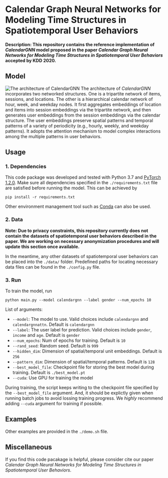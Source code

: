 # Calendar Graph Neural Networks for Modeling Time Structures in Spatiotemporal User Behaviors
**Description: This repository contains the reference implementation of *CalendarGNN* model proposed in the paper *Calendar Graph Neural Networks for Modeling Time Structures in Spatiotemporal User Behaviors* accepted by KDD 2020.**

## Model
![The architecture of *CalendarGNN*](https://github.com/kdd2020calendargnn/CalendarGNN/blob/master/fig/CalendarGNN.png? "*CalendarGNN*")
The architecture of *CalendarGNN* incorporates two networked structures. One is a tripartite network of items, sessions, and locations.
The other is a hierarchical calendar network of hour, week, and weekday nodes.
It first aggregates embeddings of location and items into session embeddings via the tripartite network, and then generates user embeddings from the session embeddings via the calendar structure. The user embeddings preserve spatial patterns and temporal patterns of a variety of periodicity (e.g., hourly, weekly, and weekday patterns).
It adopts the attention mechanism to model complex interactions among the multiple patterns in user behaviors.

## Usage
### 1. Dependencies
This code package was developed and tested with Python 3.7 and [PyTorch 1.2.0](https://pytorch.org/).
Make sure all dependencies specified in the `./requirements.txt` file are satisfied before running the model. This can be achieved by
```
pip install -r requirements.txt
```
Other environment management tool such as [Conda](https://www.anaconda.com/) can also be used.

### 2. Data
**Note: Due to privacy constraints, this repository currently does not contain the datasets of spatiotemporal user behaviors described in the paper. We are working on necessary anonymization procedures and will update this section once available.**

In the meantime, any other datasets of spatiotemporal user behaviors can be placed into the `./data/` folder. Predefined paths for locating necessary data files can be found in the `./config.py` file.

### 3. Run
To train the model, run
```
python main.py --model calendargnn --label gender --num_epochs 10
```
List of arguments:
+ `--model`: The model to use. Valid choices include `calendargnn` and `calendargnnattn`. Default is `calendargnn`
+ `--label`: The user label for prediction. Valid choices include `gender`, `income` and `age`. Default is `gender`
+ `--num_epochs`: Num of epochs for training. Default is `10`
+ `--rand_seed`: Random seed. Default is `999`
+ `--hidden_dim`: Dimension of spatial/temporal unit embeddings. Default is `256`
+ `--pattern_dim`: Dimension of spatial/temporal patterns. Default is `128`
+ `--best_model_file`: Checkpoint file for storing the best model during training. Default is `./best_model.pt`
+ `--cuda`: Use GPU for training the model

During training, the script keeps writing to the checkpoint file specified by the `--best_model_file` argument. And, it should be explictly given when running batch jobs to avoid lossing training progress. We _highly_ recommend adding `--cuda` argument for training if possible.

## Examples
Other examples are provided in the `./demo.sh` file.

## Miscellaneous
If you find this code pacakage is helpful, please consider cite our paper *Calendar Graph Neural Networks for Modeling Time Structures in Spatiotemporal User Behaviors*.
